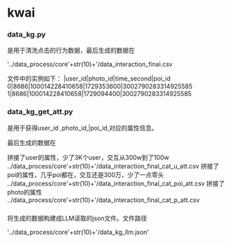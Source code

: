 # kwai

### data_kg.py

是用于清洗点击的行为数据，最后生成的数据在

'../data_process/core'+str(10)+'/data_interaction_final.csv

文件中的实例如下：
|user_id|photo_id|time_second|poi_id
0|8686|100014228410658|1729353600|3002790283314925585
1|8686|100014228410658|1729094400|3002790283314925585


### data_kg_get_att.py

是用于获得user_id ,photo_id,|poi_id,对应的属性信息。

最后生成的数据在

拼接了user的属性，少了3K个user，交互从300w到了100w
../data_process/core'+str(10)+'/data_interaction_final_cat_u_att.csv
拼接了poi的属性，几乎poi都在，交互还是300万，少了一点零头
../data_process/core'+str(10)+'/data_interaction_final_cat_poi_att.csv
拼接了photo的属性
../data_process/core'+str(10)+'/data_interaction_final_cat_p_att.csv


### 
将生成的数据构建成LLM读取的json文件。文件路径

'../data_process/core'+str(10)+'/data_kg_llm.json'
